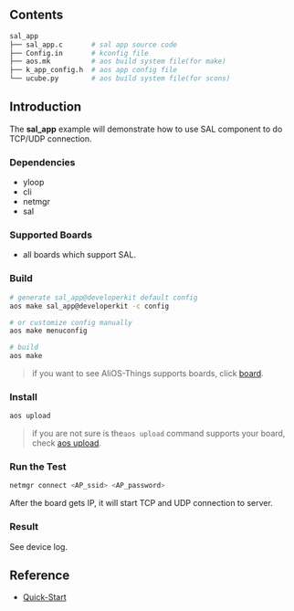 ## Contents

```sh
sal_app
├── sal_app.c       # sal app source code
├── Config.in       # kconfig file
├── aos.mk          # aos build system file(for make)
├── k_app_config.h  # aos app config file
└── ucube.py        # aos build system file(for scons)
```

## Introduction

The **sal_app** example will demonstrate how to use SAL component to do TCP/UDP connection.

### Dependencies

* yloop
* cli
* netmgr
* sal

### Supported Boards

- all boards which support SAL.

### Build

```sh
# generate sal_app@developerkit default config
aos make sal_app@developerkit -c config

# or customize config manually
aos make menuconfig

# build
aos make
```

> if you want to see AliOS-Things supports boards, click [board](../../../board).

### Install

```sh
aos upload
```

> if you are not sure is the`aos upload` command supports your board, check [aos upload](../../../build/site_scons/upload).

### Run the Test

```sh
netmgr connect <AP_ssid> <AP_password>
```

After the board gets IP, it will start TCP and UDP connection to server.

### Result

See device log.

## Reference

* [Quick-Start](https://github.com/alibaba/AliOS-Things/wiki/Quick-Start)
